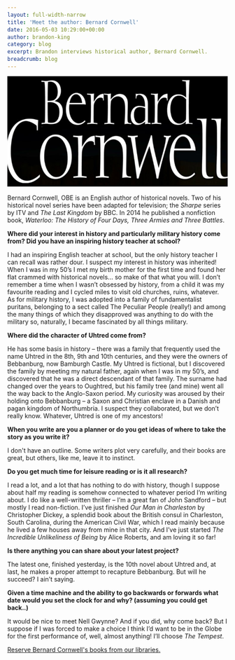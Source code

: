 ```yaml
---
layout: full-width-narrow
title: 'Meet the author: Bernard Cornwell'
date: 2016-05-03 10:29:00+00:00
author: brandon-king
category: blog
excerpt: Brandon interviews historical author, Bernard Cornwell.
breadcrumb: blog
---
```

![Bernard Cornwell book cover](/images/featured/featured-bernard-cornwell.jpg)

Bernard Cornwell, OBE is an English author of historical novels. Two of his historical novel series have been adapted for television; the <cite>Sharpe</cite> series by ITV and <cite>The Last Kingdom</cite> by BBC. In 2014 he published a nonfiction book, <cite>Waterloo: The History of Four Days, Three Armies and Three Battles</cite>.

**Where did your interest in history and particularly military history come from? Did you have an inspiring history teacher at school?**

I had an inspiring English teacher at school, but the only history teacher I can recall was rather dour. I suspect my interest in history was inherited! When I was in my 50’s I met my birth mother for the first time and found her flat crammed with historical novels... so make of that what you will. I don’t remember a time when I wasn’t obsessed by history, from a child it was my favourite reading and I cycled miles to visit old churches, ruins, whatever. As for military history, I was adopted into a family of fundamentalist puritans, belonging to a sect called The Peculiar People (really!) and among the many things of which they disapproved was anything to do with the military so, naturally, I became fascinated by all things military.

**Where did the character of Uhtred come from?**

He has some basis in history – there was a family that frequently used the name Uhtred in the 8th, 9th and 10th centuries, and they were the owners of Bebbanburg, now Bamburgh Castle. My Uhtred is fictional, but I discovered the family by meeting my natural father, again when I was in my 50’s, and discovered that he was a direct descendant of that family. The surname had changed over the years to Oughtred, but his family tree (and mine) went all the way back to the Anglo-Saxon period. My curiosity was aroused by their holding onto Bebbanburg – a Saxon and Christian enclave in a Danish and pagan kingdom of Northumbria. I suspect they collaborated, but we don’t really know. Whatever, Uhtred is one of my ancestors!

**When you write are you a planner or do you get ideas of where to take the story as you write it?**

I don't have an outline. Some writers plot very carefully, and their books are great, but others, like me, leave it to instinct.

**Do you get much time for leisure reading or is it all research?**

I read a lot, and a lot that has nothing to do with history, though I suppose about half my reading is somehow connected to whatever period I’m writing about. I do like a well-written thriller – I’m a great fan of John Sandford – but mostly I read non-fiction. I’ve just finished <cite>Our Man in Charleston</cite> by Christopher Dickey, a splendid book about the British consul in Charleston, South Carolina, during the American Civil War, which I read mainly because he lived a few houses away from mine in that city. And I’ve just started <cite>The Incredible Unlikeliness of Being</cite> by Alice Roberts, and am loving it so far!

**Is there anything you can share about your latest project?**

The latest one, finished yesterday, is the 10th novel about Uhtred and, at last, he makes a proper attempt to recapture Bebbanburg. But will he succeed? I ain’t saying.

**Given a time machine and the ability to go backwards or forwards what date would you set the clock for and why? (assuming you could get back..)**

It would be nice to meet Nell Gwynne? And if you did, why come back? But I suppose if I was forced to make a choice I think I’d want to be in the Globe for the first performance of, well, almost anything! I’ll choose <cite>The Tempest</cite>.

[Reserve Bernard Cornwell's books from our libraries.](https://suffolk.spydus.co.uk/cgi-bin/spydus.exe/ENQ/OPAC/BIBENQ/15350086?QRY=CAUBIB%3C%20IRN(3276)&QRYTEXT=Cornwell%2C%20Bernard)
